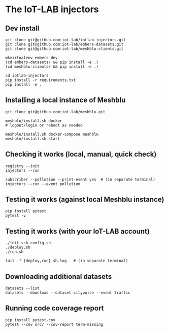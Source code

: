 The IoT-LAB injectors
=====================


Dev install
-----------

	git clone git@github.com:iot-lab/iotlab-injectors.git
	git clone git@github.com:iot-lab/embers-datasets.git
	git clone git@github.com:iot-lab/meshblu-clients.git

	mkvirtualenv embers-dev
	(cd embers-datasets/ && pip install -e .)
	(cd meshblu-clients/ && pip install -e .)

	cd iotlab-injectors
	pip install -r requirements.txt
	pip install -e .


Installing a local instance of Meshblu
--------------------------------------

	git clone git@github.com:iot-lab/meshblu.git

	meshblu/install.sh docker
	# logout/login or reboot as needed

	meshblu/install.sh docker-compose meshblu
	meshblu/install.sh start


Checking it works (local, manual, quick check)
----------------------------------------------

	registry --init
	injectors --run

	subscriber --pollution --print-event yes  # (in separate terminal)
	injectors --run --event pollution


Testing it works (against local Meshblu instance)
-------------------------------------------------

	pip install pytest
	pytest -v


Testing it works (with your IoT-LAB account)
--------------------------------------------

	./init-ssh-config.sh
	./deploy.sh
	./run.sh

	tail -f {deploy,run}.sh.log   # (in separate terminal)


Downloading additional datasets
-------------------------------

	datasets --list
	datasets --download --dataset citypulse --event traffic


Running code coverage report
----------------------------

	pip install pytest-cov
	pytest --cov src/ --cov-report term-missing
